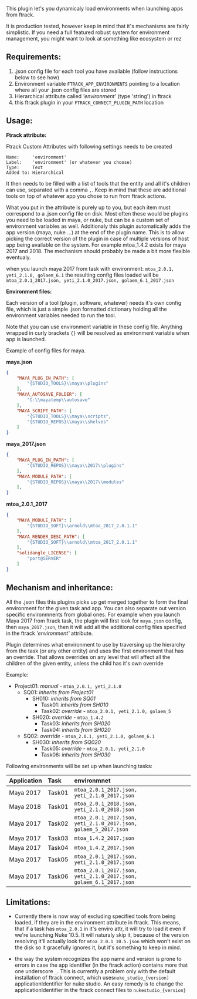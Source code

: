 This plugin let's you dynamicaly load environments when launching apps from ftrack. 

It is production tested, however keep in mind that it's mechanisms are fairly simplistic. If you need a full featured robust system for environment management, you might want to look at something like ecosystem or rez

Requirements:
--------------

1. .json config file for each tool you have available (follow instructions below to see how)
2. Environment variable `FTRACK_APP_ENVIRONMENTS` pointing to a location where all your .json config files are stored
3. Hierarchical attribute called *'environment'* (type 'string') in ftrack
4. this ftrack plugin in your `FTRACK_CONNECT_PLUGIN_PATH` location

Usage:
---------

**Ftrack attribute:**

Ftrack Custom Attributes with following settings needs to be created

```
Name:     'environment'
Label:    'environment' (or whatever you choose)
Type:     Text
Added to: Hierarchical
```

It then needs to be filled with a list of tools that the entity and all it's children can use, separated with a comma `,`. Keep in mind that these are additional tools on top of whatever app you chose to run from ftrack actions.

What you put in the attribute is purely up to you, but each item must correspond to a .json config file on disk. Most often these would be plugins you need to be loaded in maya, or nuke, but can be a custom set of environment variables as well. Additionaly this plugin automatically adds the app version (maya, nuke ...) at the end of the plugin name. This is to allow picking the correct version of the plugin in case of multiple versions of host app being available on the system. For example mtoa_1.4.2 exists for maya 2017 and 2018. The mechanism should probably be made a bit more flexible eventualy. 

when you launch maya 2017 from task with environment: `mtoa_2.0.1, yeti_2.1.0, golaem_6.1` the resulting config files loaded will be `mtoa_2.0.1_2017.json, yeti_2.1.0_2017.json, golaem_6.1_2017.json`


**Environment files:**

Each version of a tool (plugin, software, whatever) needs it's own config file, which is just a simple .json formatted dictionary holding all the environment variables needed to run the tool. 

Note that you can use environment variable in these config file. Anything wrapped in curly brackets `{}` will be resolved as environment variable when app is launched. 

Example of config files for maya.

**maya.json**
```json
{
    "MAYA_PLUG_IN_PATH": [
        "{STUDIO_TOOLS}\\maya\\plugins"
    ],
    "MAYA_AUTOSAVE_FOLDER": [
        "C:\\mayatemp\\autosave"
    ],
    "MAYA_SCRIPT_PATH": [
        "{STUDIO_TOOLS}\\maya\\scripts",
        "{STUDIO_REPOS}\\maya\\shelves"
    ]
}
```
**maya_2017.json**
```json
{
    "MAYA_PLUG_IN_PATH": [
        "{STUDIO_REPOS}\\maya\\2017\\plugins"
    ],
    "MAYA_MODULE_PATH": [
        "{STUDIO_REPOS}\\maya\\2017\\modules"
    ],
}
```
**mtoa_2.0.1_2017**
```json
{
    "MAYA_MODULE_PATH": [
        "{STUDIO_SOFT}\\arnold\\mtoa_2017_2.0.1.1"
    ],
    "MAYA_RENDER_DESC_PATH": [
        "{STUDIO_SOFT}\\arnold\\mtoa_2017_2.0.1.1"
    ],
    "solidangle_LICENSE": [
        "port@SERVER"
    ]
}
```

Mechanism and inheritance:
----------- 

All the .json files this plugins picks up get merged together to form the final environment for the given task and app. You can also separate out version specific environmnents from global ones. For example when you launch Maya 2017 from ftrack task, the plugin will first look for `maya.json` config, then `maya_2017.json`, then it will add all the additional config files specified in the ftrack *'environment'* attribute.

Plugin determines what environment to use by traversing up the hierarchy from the task (or any other entity) and uses the first environment that has an override. That allows overrides on any level that will affect all the children of the given entity, unless the child has it's own override

Example:

- Project01: *manual* - `mtoa_2.0.1, yeti_2.1.0`
    - SQ01: *inherits from Project01*
        - SH010: *inherits from SQ01*
            - Task01: *inherits from SH010*
            - Task02: *override* -  `mtoa_2.0.1, yeti_2.1.0, golaem_5`
        - SH020: *override* -  `mtoa_1.4.2`
            - Task03: *inherits from SH020*
            - Task04: *inherits from SH020*
    - SQ02: *override* -  `mtoa_2.0.1, yeti_2.1.0, golaem_6.1`
        - SH030: *inherits from SQ020*
            - Task05: *override* -  `mtoa_2.0.1, yeti_2.1.0`
            - Task06: *inherits from SH030*

Following environments will be set up when launching tasks:

| Application  | Task           | environmnet |
| :---         |     :---      |          :--- |
|Maya 2017 | Task01 | `mtoa_2.0.1_2017.json, yeti_2.1.0_2017.json`|
|Maya 2018 | Task01 | `mtoa_2.0.1_2018.json, yeti_2.1.0_2018.json`|
|Maya 2017 | Task02 | `mtoa_2.0.1_2017.json, yeti_2.1.0_2017.json, golaem_5_2017.json`|
|Maya 2017 | Task03 | `mtoa_1.4.2_2017.json`|
|Maya 2017 | Task04 | `mtoa_1.4.2_2017.json`|
|Maya 2017 | Task05 | `mtoa_2.0.1_2017.json, yeti_2.1.0_2017.json`|
|Maya 2017 | Task06 | `mtoa_2.0.1_2017.json, yeti_2.1.0_2017.json, golaem_6.1_2017.json`|


Limitations:
--------------

- Currently there is now way of excluding specified tools from being loaded, if they are in the environment attribute in ftrack. This means, that if a task has `mtoa_2.0.1` in it's enviro attr, it will try to load it even if we're launching Nuke 10.5. It will naturaly skip it, because of the version resolving it'll actually look for `mtoa_2.0.1_10.5.json` which won't exist on the disk so it gracefully ignores it, but it's something to keep in mind.

- the way the system recognizes the app name and version is prone to errors in case the app identifier (in the ftrack action) contains more that one underscore `_`. This is currently a problem only with the default installation of ftrack connect, which uses`nuke_studio_{version]` applicationIdentifier for nuke studio. An easy remedy is to change the applicationIdentifier in the ftrack connect files to `nukestudio_{version}` 

